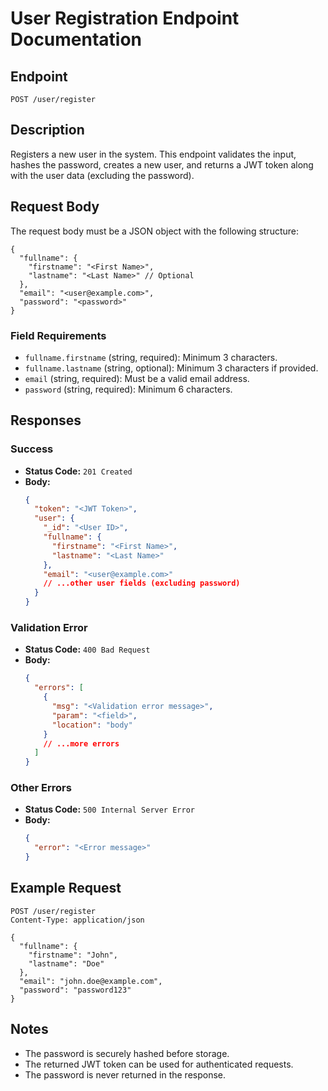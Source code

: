 # User Registration Endpoint Documentation

## Endpoint

`POST /user/register`

## Description
Registers a new user in the system. This endpoint validates the input, hashes the password, creates a new user, and returns a JWT token along with the user data (excluding the password).

## Request Body
The request body must be a JSON object with the following structure:

```
{
  "fullname": {
    "firstname": "<First Name>",
    "lastname": "<Last Name>" // Optional
  },
  "email": "<user@example.com>",
  "password": "<password>"
}
```

### Field Requirements
- `fullname.firstname` (string, required): Minimum 3 characters.
- `fullname.lastname` (string, optional): Minimum 3 characters if provided.
- `email` (string, required): Must be a valid email address.
- `password` (string, required): Minimum 6 characters.

## Responses

### Success
- **Status Code:** `201 Created`
- **Body:**
  ```json
  {
    "token": "<JWT Token>",
    "user": {
      "_id": "<User ID>",
      "fullname": {
        "firstname": "<First Name>",
        "lastname": "<Last Name>"
      },
      "email": "<user@example.com>"
      // ...other user fields (excluding password)
    }
  }
  ```

### Validation Error
- **Status Code:** `400 Bad Request`
- **Body:**
  ```json
  {
    "errors": [
      {
        "msg": "<Validation error message>",
        "param": "<field>",
        "location": "body"
      }
      // ...more errors
    ]
  }
  ```

### Other Errors
- **Status Code:** `500 Internal Server Error`
- **Body:**
  ```json
  {
    "error": "<Error message>"
  }
  ```

## Example Request
```
POST /user/register
Content-Type: application/json

{
  "fullname": {
    "firstname": "John",
    "lastname": "Doe"
  },
  "email": "john.doe@example.com",
  "password": "password123"
}
```

## Notes
- The password is securely hashed before storage.
- The returned JWT token can be used for authenticated requests.
- The password is never returned in the response.
